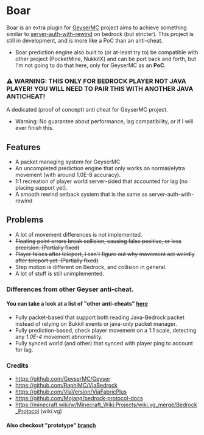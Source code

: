 # Boar

Boar is an extra plugin for [GeyserMC](https://github.com/GeyserMC/Geyser) project aims to 
achieve something similar to [server-auth-with-rewind](https://github.com/Mojang/bedrock-protocol-docs/blob/main/additional_docs/ConfiguringAntiCheat.md) on bedrock (but stricter).
This project is still in development, and is more like a PoC than an anti-cheat.

- Boar prediction engine also built to (or at-least try to) be compatible with other project (PocketMine, NukkitX) and
can be port back and forth, but I'm not going to do that here, only for GeyserMC as an **PoC**.

### ⚠️ WARNING: THIS ONLY FOR BEDROCK PLAYER NOT JAVA PLAYER! YOU WILL NEED TO PAIR THIS WITH ANOTHER JAVA ANTICHEAT!
A dedicated (proof of concept) anti cheat for GeyserMC project.
- Warning: No guarantee about performance, lag compatibility, or if I will ever finish this.

## Features
- A packet managing system for GeyserMC
- An uncompleted prediction engine that only works on normal/elytra movement (with around 1.0E-8 accuracy).
- 1:1 recreation of player world server-sided that accounted for lag (no placing support yet).
- A smooth rewind setback system that is the same as server-auth-with-rewind

## Problems
- A lot of movement differences is not implemented.
- ~~Floating point errors break collision, causing false positive, or loss precision. (Partially fixed)~~
- ~~Player falses after teleport, I can't figure out why movement act weirdly after teleport yet. (Partially fixed)~~
- Step motion is different on Bedrock, and collision in general.
- A lot of stuff is still unimplemented.

### Differences from other Geyser anti-cheat.
#### You can take a look at a list of "other anti-cheats" [here](https://geysermc.org/wiki/geyser/anticheat-compatibility/)
- Fully packet-based that support both reading Java-Bedrock packet instead of relying on Bukkit events or java-only packet manager.
- Fully prediction-based, check player movement on a 1:1 scale, detecting any *1.0E-4* movement abnormality.
- Fully synced world (and other) that synced with player ping to account for lag.

### Credits
- https://github.com/GeyserMC/Geyser
- https://github.com/RaphiMC/ViaBedrock
- https://github.com/ViaVersion/ViaFabricPlus
- https://github.com/Mojang/bedrock-protocol-docs
- https://minecraft.wiki/w/Minecraft_Wiki:Projects/wiki.vg_merge/Bedrock_Protocol (wiki.vg)

#### Also checkout "prototype" [branch](https://github.com/Oryxel/Boar/tree/prototype)